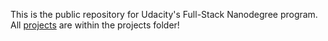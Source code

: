 This is the public repository for Udacity's Full-Stack Nanodegree program. All [projects](https://github.com/eugenlee/FSND/tree/master/projects) are within the projects folder!
